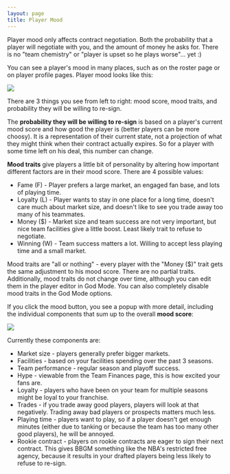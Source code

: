 ```yaml
---
layout: page
title: Player Mood
---
```


Player mood only affects contract negotiation. Both the probability that a player will negotiate with you, and the amount of money he asks for. There is no "team chemistry" or "player is upset so he plays worse"... yet :)

You can see a player's mood in many places, such as on the roster page or on player profile pages. Player mood looks like this:

<img src="/files/mood-1.png" class="img-responsive" />

There are 3 things you see from left to right: mood score, mood traits, and probability they will be willing to re-sign.

The **probability they will be willing to re-sign** is based on a player's current mood score and how good the player is (better players can be more choosy). It is a representation of their current state, not a projection of what they might think when their contract actually expires. So for a player with some time left on his deal, this number can change.

**Mood traits** give players a little bit of personality by altering how important different factors are in their mood score. There are 4 possible values:

* Fame (F) - Player prefers a large market, an engaged fan base, and lots of playing time.
* Loyalty (L) - Player wants to stay in one place for a long time, doesn't care much about market size, and doesn't like to see you trade away too many of his teammates.
* Money ($) - Market size and team success are not very important, but nice team facilities give a little boost. Least likely trait to refuse to negotiate.
* Winning (W) - Team success matters a lot. Willing to accept less playing time and a small market.

Mood traits are "all or nothing" - every player with the "Money ($)" trait gets the same adjustment to his mood score. There are no partial traits. Additionally, mood traits do not change over time, although you can edit them in the player editor in God Mode. You can also completely disable mood traits in the God Mode options.

If you click the mood button, you see a popup with more detail, including the individual components that sum up to the overall **mood score**:

<img src="/files/mood-2.png" class="img-responsive" />

Currently these components are:

* Market size - players generally prefer bigger markets.
* Facilities - based on your facilities spending over the past 3 seasons.
* Team performance - regular season and playoff success.
* Hype - viewable from the Team Finances page, this is how excited your fans are.
* Loyalty - players who have been on your team for multiple seasons might be loyal to your franchise.
* Trades - if you trade away good players, players will look at that negatively. Trading away bad players or prospects matters much less.
* Playing time - players want to play, so if a player doesn't get enough minutes (either due to tanking or because the team has too many other good players), he will be annoyed.
* Rookie contract - players on rookie contracts are eager to sign their next contract. This gives BBGM something like the NBA's restricted free agency, because it results in your drafted players being less likely to refuse to re-sign.

